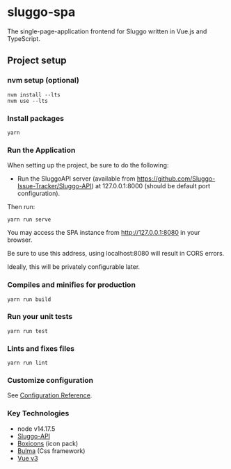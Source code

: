 # sluggo-spa
The single-page-application frontend for Sluggo written in Vue.js and
TypeScript.

## Project setup

### nvm setup (optional)
```
nvm install --lts
nvm use --lts
```

### Install packages
```
yarn
```

### Run the Application
When setting up the project, be sure to do the following:
* Run the SluggoAPI server (available from 
https://github.com/Sluggo-Issue-Tracker/Sluggo-API) at 127.0.0.1:8000 (should be
default port configuration).

Then run:
```
yarn run serve
```

You may access the SPA instance from http://127.0.0.1:8080 in your browser.

Be sure to use this address, using localhost:8080 will result in CORS errors.

Ideally, this will be privately configurable later.

### Compiles and minifies for production
```
yarn run build
```

### Run your unit tests
```
yarn run test
```

### Lints and fixes files
```
yarn run lint
```

### Customize configuration
See [Configuration Reference](https://cli.vuejs.org/config/).

### Key Technologies
* node v14.17.5
* [Sluggo-API](https://github.com/Sluggo-Issue-Tracker/Sluggo-API)
* [Boxicons](https://boxicons.com/) (icon pack)
* [Bulma](https://bulma.io/) (Css framework)
* [Vue v3](https://v3.vuejs.org/guide/introduction.html)
